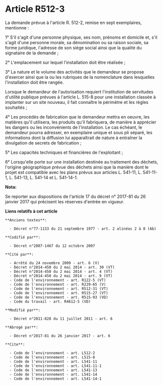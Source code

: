 # Article R512-3

La demande prévue à l'article R. 512-2, remise en sept exemplaires, mentionne : 

1° S'il s'agit d'une personne physique, ses nom, prénoms et domicile et, s'il s'agit d'une personne morale, sa dénomination
ou sa raison sociale, sa forme juridique, l'adresse de son siège social ainsi que la qualité du signataire de la demande ; 

2° L'emplacement sur lequel l'installation doit être réalisée ; 

3° La nature et le volume des activités que le demandeur se propose d'exercer ainsi que la ou les rubriques de la
nomenclature dans lesquelles l'installation doit être rangée. 

Lorsque le demandeur de l'autorisation requiert l'institution de servitudes d'utilité publique prévues à l'article L. 515-8
pour une installation classée à implanter sur un site nouveau, il fait connaître le périmètre et les règles souhaités ; 

4° Les procédés de fabrication que le demandeur mettra en oeuvre, les matières qu'il utilisera, les produits qu'il
fabriquera, de manière à apprécier les dangers ou les inconvénients de l'installation. Le cas échéant, le demandeur pourra
adresser, en exemplaire unique et sous pli séparé, les informations dont la diffusion lui apparaîtrait de nature à entraîner
la divulgation de secrets de fabrication ; 

5° Les capacités techniques et financières de l'exploitant ; 

6° Lorsqu'elle porte sur une installation destinée au traitement des déchets, l'origine géographique prévue des déchets ainsi
que la manière dont le projet est compatible avec les plans prévus aux articles L. 541-11, L. 541-11-1, L. 541-13, L. 541-14
et L. 541-14-1.

**Nota:**

Se reporter aux dispositions de l'article 17 du décret n° 2017-81 du 26 janvier 2017 qui précisent les réserves d'entrée en
vigueur.

**Liens relatifs à cet article**

	**Anciens textes**:

	  - Décret n°77-1133 du 21 septembre 1977 - art. 2 alinéas 2 à 8 (Ab)

	**Codifié par**:

	  - Décret n°2007-1467 du 12 octobre 2007

	**Cité par**:

	  - Arrêté du 24 novembre 2009 - art. 6 (V)
	  - Décret n°2014-450 du 2 mai 2014 - art. 30 (VT)
	  - Décret n°2014-450 du 2 mai 2014 - art. 4 (VT)
	  - Décret n°2014-450 du 2 mai 2014 - art. 9 (VT)
	  - Code de l'environnement - art. R122-5 (VT)
	  - Code de l'environnement - art. R229-65 (V)
	  - Code de l'environnement - art. R512-31 (VT)
	  - Code de l'environnement - art. R515-27 (VT)
	  - Code de l'environnement - art. R515-93 (VD)
	  - Code du travail - art. R4612-5 (VD)

	**Modifié par**:

	  - Décret n°2011-828 du 11 juillet 2011 - art. 6

	**Abrogé par**:

	  - Décret n°2017-81 du 26 janvier 2017 - art. 6

	**Cite**:

	  - Code de l'environnement - art. L512-2
	  - Code de l'environnement - art. L515-8
	  - Code de l'environnement - art. L541-11
	  - Code de l'environnement - art. L541-11-1
	  - Code de l'environnement - art. L541-13
	  - Code de l'environnement - art. L541-14
	  - Code de l'environnement - art. L541-14-1
